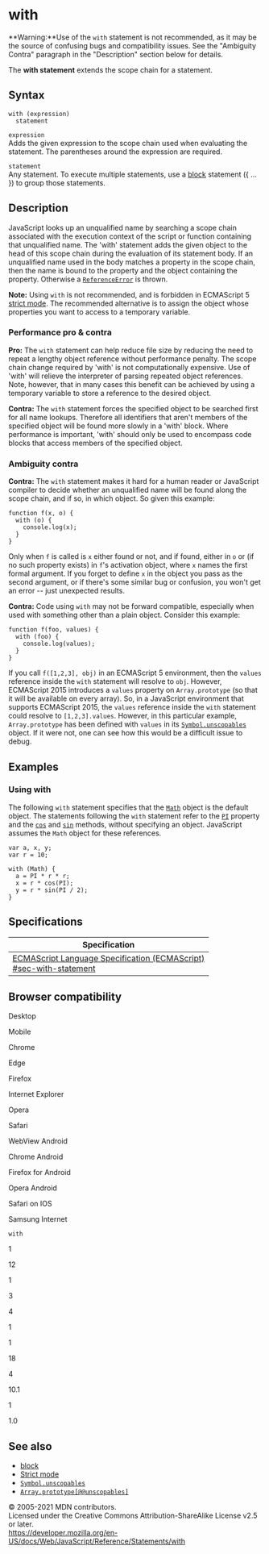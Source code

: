 # with

**Warning:**Use of the `with` statement is not recommended, as it may be the source of confusing bugs and compatibility issues. See the "Ambiguity Contra" paragraph in the "Description" section below for details.

The **with statement** extends the scope chain for a statement.

## Syntax

    with (expression)
      statement

`expression`  
Adds the given expression to the scope chain used when evaluating the statement. The parentheses around the expression are required.

`statement`  
Any statement. To execute multiple statements, use a [block](block) statement ({ ... }) to group those statements.

## Description

JavaScript looks up an unqualified name by searching a scope chain associated with the execution context of the script or function containing that unqualified name. The 'with' statement adds the given object to the head of this scope chain during the evaluation of its statement body. If an unqualified name used in the body matches a property in the scope chain, then the name is bound to the property and the object containing the property. Otherwise a [`ReferenceError`](../global_objects/referenceerror) is thrown.

**Note:** Using `with` is not recommended, and is forbidden in ECMAScript 5 [strict mode](../strict_mode). The recommended alternative is to assign the object whose properties you want to access to a temporary variable.

### Performance pro & contra

**Pro:** The `with` statement can help reduce file size by reducing the need to repeat a lengthy object reference without performance penalty. The scope chain change required by 'with' is not computationally expensive. Use of 'with' will relieve the interpreter of parsing repeated object references. Note, however, that in many cases this benefit can be achieved by using a temporary variable to store a reference to the desired object.

**Contra:** The `with` statement forces the specified object to be searched first for all name lookups. Therefore all identifiers that aren't members of the specified object will be found more slowly in a 'with' block. Where performance is important, 'with' should only be used to encompass code blocks that access members of the specified object.

### Ambiguity contra

**Contra:** The `with` statement makes it hard for a human reader or JavaScript compiler to decide whether an unqualified name will be found along the scope chain, and if so, in which object. So given this example:

    function f(x, o) {
      with (o) {
        console.log(x);
      }
    }

Only when `f` is called is `x` either found or not, and if found, either in `o` or (if no such property exists) in `f`'s activation object, where `x` names the first formal argument. If you forget to define `x` in the object you pass as the second argument, or if there's some similar bug or confusion, you won't get an error -- just unexpected results.

**Contra:** Code using `with` may not be forward compatible, especially when used with something other than a plain object. Consider this example:

    function f(foo, values) {
      with (foo) {
        console.log(values);
      }
    }

If you call `f([1,2,3], obj)` in an ECMAScript 5 environment, then the `values` reference inside the `with` statement will resolve to `obj`. However, ECMAScript 2015 introduces a `values` property on <span class="page-not-created">`Array.prototype`</span> (so that it will be available on every array). So, in a JavaScript environment that supports ECMAScript 2015, the `values` reference inside the `with` statement could resolve to `[1,2,3].values`. However, in this particular example, <span class="page-not-created">`Array.prototype`</span> has been defined with `values` in its [`Symbol.unscopables`](../global_objects/symbol/unscopables) object. If it were not, one can see how this would be a difficult issue to debug.

## Examples

### Using with

The following `with` statement specifies that the [`Math`](../global_objects/math) object is the default object. The statements following the `with` statement refer to the [`PI`](../global_objects/math/pi) property and the [`cos`](../global_objects/math/cos) and [`sin`](../global_objects/math/sin) methods, without specifying an object. JavaScript assumes the `Math` object for these references.

    var a, x, y;
    var r = 10;

    with (Math) {
      a = PI * r * r;
      x = r * cos(PI);
      y = r * sin(PI / 2);
    }

## Specifications

<table><thead><tr class="header"><th>Specification</th></tr></thead><tbody><tr class="odd"><td><a href="https://tc39.es/ecma262/#sec-with-statement">ECMAScript Language Specification (ECMAScript)<br />
<span class="small">#sec-with-statement</span></a></td></tr></tbody></table>

## Browser compatibility

Desktop

Mobile

Chrome

Edge

Firefox

Internet Explorer

Opera

Safari

WebView Android

Chrome Android

Firefox for Android

Opera Android

Safari on IOS

Samsung Internet

`with`

1

12

1

3

4

1

1

18

4

10.1

1

1.0

## See also

-   [block](block)
-   [Strict mode](../strict_mode)
-   [`Symbol.unscopables`](../global_objects/symbol/unscopables)
-   [`Array.prototype[@@unscopables]`](../global_objects/array/@@unscopables)

© 2005-2021 MDN contributors.  
Licensed under the Creative Commons Attribution-ShareAlike License v2.5 or later.  
<a href="https://developer.mozilla.org/en-US/docs/Web/JavaScript/Reference/Statements/with" class="_attribution-link">https://developer.mozilla.org/en-US/docs/Web/JavaScript/Reference/Statements/with</a>
